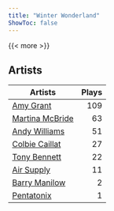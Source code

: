 ```yaml
---
title: "Winter Wonderland"
ShowToc: false
---
```


{{< more >}}

## Artists
Artists | Plays 
----- | -----: 
[Amy Grant](/artists/amy-grant-3053) | 109
[Martina McBride](/artists/martina-mcbride-35319) | 63
[Andy Williams](/artists/andy-williams-16425) | 51
[Colbie Caillat](/artists/colbie-caillat-33213) | 27
[Tony Bennett](/artists/tony-bennett-2564) | 22
[Air Supply](/artists/air-supply-2618) | 11
[Barry Manilow](/artists/barry-manilow-31897) | 2
[Pentatonix](/artists/pentatonix-655231) | 1

